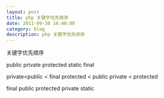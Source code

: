 ```yaml
---
layout: post
title: php 关键字优先排序
date: 2011-09-30 16:40:00
category: blog
description: php 关键字优先排序
---
```


关键字优先顺序

 public private protected static final

 private<public < final 
 protected < public 
 private < protected
 
final 
public
protected
private
static
